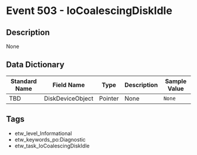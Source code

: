 # Event 503 - IoCoalescingDiskIdle

## Description
None

## Data Dictionary
|Standard Name|Field Name|Type|Description|Sample Value|
|---|---|---|---|---|
|TBD|DiskDeviceObject|Pointer|None|`None`|

## Tags
* etw_level_Informational
* etw_keywords_po:Diagnostic
* etw_task_IoCoalescingDiskIdle